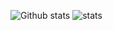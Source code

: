 
![Github stats](https://github-readme-stats.vercel.app/api?username=Darkship&theme=react&show_icons=true&count_private=true)
![stats](https://github-readme-stats.vercel.app/api/top-langs/?username=Darkship&theme=react)
